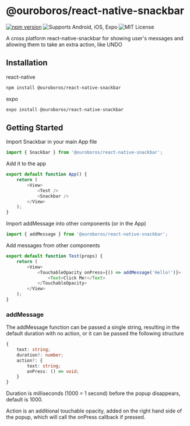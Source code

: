 # @ouroboros/react-native-snackbar
[![npm version](https://img.shields.io/npm/v/@ouroboros/react-native-snackbar.svg)](https://www.npmjs.com/package/@ouroboros/react-native-snackbar) ![Supports Android, iOS, Expo](https://img.shields.io/badge/platforms-android%20|%20ios%20|%20expo%20-lightgrey.svg) ![MIT License](https://img.shields.io/npm/l/@ouroboros/react-native-snackbar.svg)

A cross platform react-native-snackbar for showing user's messages and allowing them to
take an extra action, like UNDO

## Installation

react-native

```bash
npm install @ouroboros/react-native-snackbar
```

expo

```bash
expo install @ouroboros/react-native-snackbar
```

## Getting Started

Import Snackbar in your main App file
```javascript
import { Snackbar } from '@ouroboros/react-native-snackbar';
```

Add it to the app
```javascript
export default function App() {
	return (
		<View>
			<Test />
			<Snackbar />
		</View>
	);
}
```

Import addMessage into other components (or in the App)

```javascript
import { addMessage } from '@ouroboros/react-native-snackbar';
```

Add messages from other components

```javascript
export default function Test(props) {
	return (
		<View>
			<TouchableOpacity onPress={() => addMessage('Hello!')}>
				<Text>Click Me!</Text>
			</TouchableOpacity>
		</View>
	);
}
```

### addMessage

The addMessage function can be passed a single string, resulting in the default
duration with no action, or it can be passed the following structure

```typescript
{
    text: string;
    duration?: number;
    action?: {
        text: string;
        onPress: () => void;
	}
}
```

Duration is milliseconds (1000 = 1 second) before the popup disappears, default is 1000.

Action is an additional touchable opacity, added on the right hand side of the popup, which will call the onPress callback if pressed.